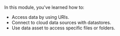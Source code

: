 In this module, you've learned how to:

- Access data by using URIs.
- Connect to cloud data sources with datastores.
- Use data asset to access specific files or folders.
